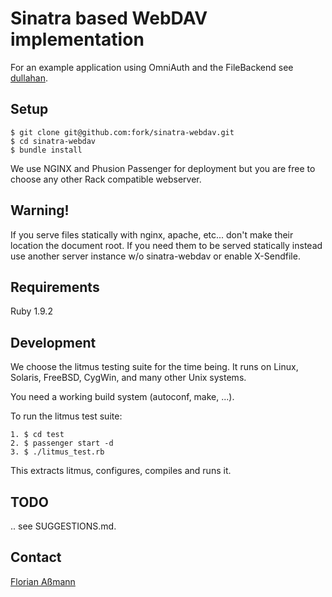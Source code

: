 # Sinatra based WebDAV implementation

For an example application using OmniAuth and the FileBackend see
[dullahan](https://github.com/fork/farmfacts/tree/master/dullahan).


## Setup

    $ git clone git@github.com:fork/sinatra-webdav.git
    $ cd sinatra-webdav
    $ bundle install

We use NGINX and Phusion Passenger for deployment but you are free to choose
any other Rack compatible webserver.


## Warning!

If you serve files statically with nginx, apache, etc... don't make their
location the document root.
If you need them to be served statically instead use another server instance
w/o sinatra-webdav or enable X-Sendfile.


## Requirements

Ruby 1.9.2


## Development

We choose the litmus testing suite for the time being. It runs on Linux,
Solaris, FreeBSD, CygWin, and many other Unix systems.

You need a working build system (autoconf, make, ...).

To run the litmus test suite:

    1. $ cd test
    2. $ passenger start -d
    3. $ ./litmus_test.rb

This extracts litmus, configures, compiles and runs it.


## TODO

.. see SUGGESTIONS.md.


## Contact

[Florian Aßmann](mailto:fassmann@fork.de)
